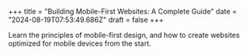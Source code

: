 +++
title = "Building Mobile-First Websites: A Complete Guide"
date = "2024-08-19T07:53:49.686Z"
draft = false
+++

  Learn the principles of mobile-first design, and how to create websites optimized for mobile devices from the start.
        